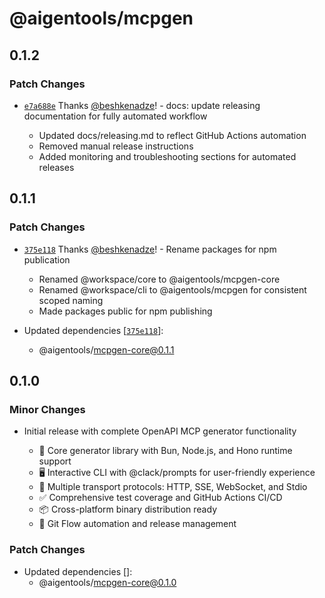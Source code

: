 # @aigentools/mcpgen

## 0.1.2

### Patch Changes

- [`e7a688e`](https://github.com/beshkenadze/openapi-mcp-generator/commit/e7a688e408e1db62fb6e3d4be9fc421e1261a346) Thanks [@beshkenadze](https://github.com/beshkenadze)! - docs: update releasing documentation for fully automated workflow

  - Updated docs/releasing.md to reflect GitHub Actions automation
  - Removed manual release instructions
  - Added monitoring and troubleshooting sections for automated releases

## 0.1.1

### Patch Changes

- [`375e118`](https://github.com/beshkenadze/openapi-mcp-generator/commit/375e1183ed810477d8d64e4d01c261d5dd9cf187) Thanks [@beshkenadze](https://github.com/beshkenadze)! - Rename packages for npm publication

  - Renamed @workspace/core to @aigentools/mcpgen-core
  - Renamed @workspace/cli to @aigentools/mcpgen for consistent scoped naming
  - Made packages public for npm publishing

- Updated dependencies [[`375e118`](https://github.com/beshkenadze/openapi-mcp-generator/commit/375e1183ed810477d8d64e4d01c261d5dd9cf187)]:
  - @aigentools/mcpgen-core@0.1.1

## 0.1.0

### Minor Changes

- Initial release with complete OpenAPI MCP generator functionality

  - 🚀 Core generator library with Bun, Node.js, and Hono runtime support
  - 🖥️ Interactive CLI with @clack/prompts for user-friendly experience
  - 📡 Multiple transport protocols: HTTP, SSE, WebSocket, and Stdio
  - ✅ Comprehensive test coverage and GitHub Actions CI/CD
  - 📦 Cross-platform binary distribution ready
  - 🔄 Git Flow automation and release management

### Patch Changes

- Updated dependencies []:
  - @aigentools/mcpgen-core@0.1.0
